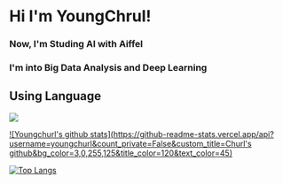 # Hi I'm YoungChrul!     
### Now, I'm Studing AI with Aiffel     
### I'm into Big Data Analysis and Deep Learning    


  
## Using Language   
![](https://img.shields.io/badge/%20-python%20-blue)   

[![Youngchurl's github stats](https://github-readme-stats.vercel.app/api?username=youngchurl&count_private=False&custom_title=Churl's github&bg_color=3,0,255,125&title_color=120&text_color=45)](https://github.com/anuraghazra/github-readme-stats)   
   
[![Top Langs](https://github-readme-stats.vercel.app/api/top-langs/?username=Youngchurl)](https://github.com/anuraghazra/github-readme-stats)
